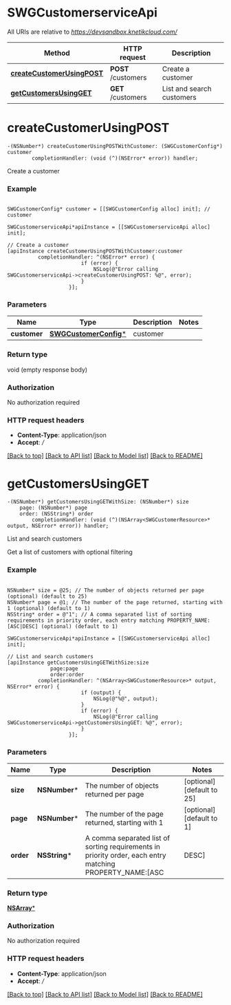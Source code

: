 # SWGCustomerserviceApi

All URIs are relative to *https://devsandbox.knetikcloud.com/*

Method | HTTP request | Description
------------- | ------------- | -------------
[**createCustomerUsingPOST**](SWGCustomerserviceApi.md#createcustomerusingpost) | **POST** /customers | Create a customer
[**getCustomersUsingGET**](SWGCustomerserviceApi.md#getcustomersusingget) | **GET** /customers | List and search customers


# **createCustomerUsingPOST**
```objc
-(NSNumber*) createCustomerUsingPOSTWithCustomer: (SWGCustomerConfig*) customer
        completionHandler: (void (^)(NSError* error)) handler;
```

Create a customer

### Example 
```objc

SWGCustomerConfig* customer = [[SWGCustomerConfig alloc] init]; // customer

SWGCustomerserviceApi*apiInstance = [[SWGCustomerserviceApi alloc] init];

// Create a customer
[apiInstance createCustomerUsingPOSTWithCustomer:customer
          completionHandler: ^(NSError* error) {
                        if (error) {
                            NSLog(@"Error calling SWGCustomerserviceApi->createCustomerUsingPOST: %@", error);
                        }
                    }];
```

### Parameters

Name | Type | Description  | Notes
------------- | ------------- | ------------- | -------------
 **customer** | [**SWGCustomerConfig***](SWGCustomerConfig*.md)| customer | 

### Return type

void (empty response body)

### Authorization

No authorization required

### HTTP request headers

 - **Content-Type**: application/json
 - **Accept**: */*

[[Back to top]](#) [[Back to API list]](../README.md#documentation-for-api-endpoints) [[Back to Model list]](../README.md#documentation-for-models) [[Back to README]](../README.md)

# **getCustomersUsingGET**
```objc
-(NSNumber*) getCustomersUsingGETWithSize: (NSNumber*) size
    page: (NSNumber*) page
    order: (NSString*) order
        completionHandler: (void (^)(NSArray<SWGCustomerResource>* output, NSError* error)) handler;
```

List and search customers

Get a list of customers with optional filtering

### Example 
```objc

NSNumber* size = @25; // The number of objects returned per page (optional) (default to 25)
NSNumber* page = @1; // The number of the page returned, starting with 1 (optional) (default to 1)
NSString* order = @"1"; // A comma separated list of sorting requirements in priority order, each entry matching PROPERTY_NAME:[ASC|DESC] (optional) (default to 1)

SWGCustomerserviceApi*apiInstance = [[SWGCustomerserviceApi alloc] init];

// List and search customers
[apiInstance getCustomersUsingGETWithSize:size
              page:page
              order:order
          completionHandler: ^(NSArray<SWGCustomerResource>* output, NSError* error) {
                        if (output) {
                            NSLog(@"%@", output);
                        }
                        if (error) {
                            NSLog(@"Error calling SWGCustomerserviceApi->getCustomersUsingGET: %@", error);
                        }
                    }];
```

### Parameters

Name | Type | Description  | Notes
------------- | ------------- | ------------- | -------------
 **size** | **NSNumber***| The number of objects returned per page | [optional] [default to 25]
 **page** | **NSNumber***| The number of the page returned, starting with 1 | [optional] [default to 1]
 **order** | **NSString***| A comma separated list of sorting requirements in priority order, each entry matching PROPERTY_NAME:[ASC|DESC] | [optional] [default to 1]

### Return type

[**NSArray<SWGCustomerResource>***](SWGCustomerResource.md)

### Authorization

No authorization required

### HTTP request headers

 - **Content-Type**: application/json
 - **Accept**: */*

[[Back to top]](#) [[Back to API list]](../README.md#documentation-for-api-endpoints) [[Back to Model list]](../README.md#documentation-for-models) [[Back to README]](../README.md)

